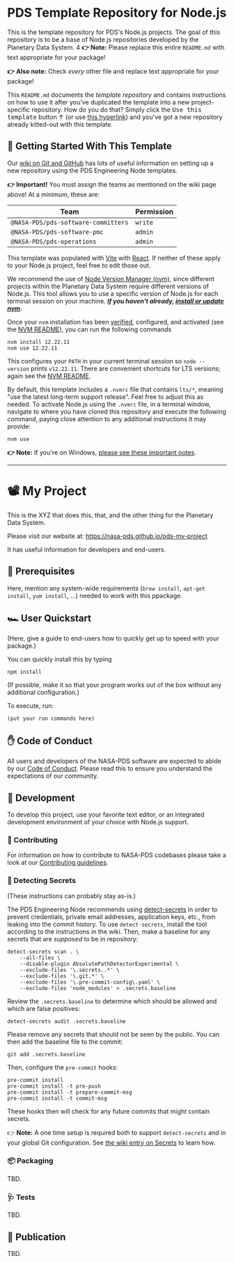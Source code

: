 # PDS Template Repository for Node.js

This is the template repository for PDS's Node.js projects. The goal of this repository is to be a base of Node.js repositories developed by the Planetary Data System.
4
**👉 Note:** Please replace this entire `README.md` with text appropriate for your package!

**👉 Also note:** Check _every_ other file and replace text appropriate for your package!

This `README.md` documents the _template repository_ and contains instructions on how to use it after you've duplicated the template into a new project-specific repository. How do you do that? Simply click the <kbd>Use this template</kbd> button ↑ (or use [this hyperlink](https://github.com/NASA-PDS/template-repo-nodejs/generate)) and you've got a new repository already kitted-out with this template.


## 🏃 Getting Started With This Template

Our [wiki on Git and GitHub](https://github.com/NASA-PDS/nasa-pds.github.io/wiki/Git-and-Github-Guide#creating-a-new-repo) has lots of useful information on setting up a new repository using the PDS Engineering Node templates.

**👉 Important!** You must assign the teams as mentioned on the wiki page above! At a minimum, these are:

| Team                                | Permission |
| ----------------------------------- | ---------- |
| `@NASA-PDS/pds-software-committers` | `write`    |
| `@NASA-PDS/pds-software-pmc`        | `admin`    |
| `@NASA-PDS/pds-operations`          | `admin`    |

This template was populated with [Vite](https://vitejs.dev) with [React](https://react.dev). If neither of these apply to your Node.js project, feel free to edit those out.

We recommend the use of [Node Version Manager (nvm)](https://github.com/nvm-sh/nvm), since different projects within the Planetary Data System require different versions of Node.js. This tool allows you to use a specific version of Node.js for each terminal session on your machine. ***If you haven't already, [install or update nvm](https://github.com/nvm-sh/nvm#installing-and-updating).***

Once your `nvm` installation has been [verified](https://github.com/nvm-sh/nvm/blob/master/README.md#verify-installation), configured, and activated (see the [NVM README](https://github.com/nvm-sh/nvm#readme)), you can run the following commands

    nvm install 12.22.11
    nvm use 12.22.11

This configures your `PATH` in your current terminal session so `node --version` prints `v12.22.11`. There are convenient shortcuts for LTS versions; again see the [NVM README](https://github.com/nvm-sh/nvm#readme).

By default, this template includes a `.nvmrc` file that contains `lts/*`, meaning "use the latest long-term support release". Feel free to adjust this as needed. To activate Node.js using the `.nvmrc` file, in a terminal window, navigate to where you have cloned this repository and execute the following command, paying close attention to any additional instructions it may provide:

    nvm use

**👉 Note:** If you're on Windows, [please see these important notes](https://github.com/nvm-sh/nvm#important-notes).


---

# 📽️ My Project

This is the XYZ that does this, that, and the other thing for the Planetary Data System.

Please visit our website at: https://nasa-pds.github.io/pds-my-project

It has useful information for developers and end-users.


## 💽 Prerequisites

Here, mention any system-wide requirements (`brew install`, `apt-get install`, `yum install`, …) needed to work with this ppackage.


## 🏎️ User Quickstart

(Here, give a guide to end-users how to quickly get up to speed with your package.)

You can quickly install this by typing

    npm install

(If possible, make it so that your program works out of the box without any additional configuration.)


To execute, run:

    (put your run commands here)


## ✋ Code of Conduct

All users and developers of the NASA-PDS software are expected to abide by our [Code of Conduct](https://github.com/NASA-PDS/.github/blob/main/CODE_OF_CONDUCT.md). Please read this to ensure you understand the expectations of our community.


## 🔧 Development

To develop this project, use your favorite text editor, or an integrated development environment of your choice with Node.js support.


### 👏 Contributing

For information on how to contribute to NASA-PDS codebases please take a look at our [Contributing guidelines](https://github.com/NASA-PDS/.github/blob/main/CONTRIBUTING.md).


### 🤫 Detecting Secrets

(These instructions can probably stay as-is.)

The PDS Engineering Node recommends using [detect-secrets](https://github.com/NASA-PDS/nasa-pds.github.io/wiki/Git-and-Github-Guide#detect-secrets) in order to prevent credentials, private email addresses, application keys, etc., from leaking into the commit history. To use `detect-secrets`, install the tool according to the instructions in the wiki. Then, make a baseline for any secrets that are _supposed_ to be in repository:

    detect-secrets scan . \
        --all-files \
        --disable-plugin AbsolutePathDetectorExperimental \
        --exclude-files '\.secrets..*' \
        --exclude-files '\.git.*' \
        --exclude-files '\.pre-commit-config\.yaml' \
        --exclude-files 'node_modules' > .secrets.baseline

Review the `.secrets.baseline` to determine which should be allowed and which are false positives:

    detect-secrets audit .secrets.baseline

Please remove any secrets that should not be seen by the public. You can then add the baseline file to the commit:

    git add .secrets.baseline

Then, configure the `pre-commit` hooks:

    pre-commit install
    pre-commit install -t pre-push
    pre-commit install -t prepare-commit-msg
    pre-commit install -t commit-msg

These hooks then will check for any future commits that might contain secrets.

👉 **Note:** A one time setup is required both to support `detect-secrets` and in your global Git configuration. See [the wiki entry on Secrets](https://github.com/NASA-PDS/nasa-pds.github.io/wiki/Git-and-Github-Guide#detect-secrets) to learn how.


### 📦 Packaging

TBD.


### 🩺 Tests

TBD.


## 📢 Publication

TBD.
